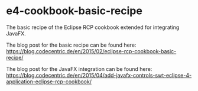 # e4-cookbook-basic-recipe
The basic recipe of the Eclipse RCP cookbook extended for integrating JavaFX. 

The blog post for the basic recipe can be found here: https://blog.codecentric.de/en/2015/02/eclipse-rcp-cookbook-basic-recipe/

The blog post for the JavaFX integration can be found here: https://blog.codecentric.de/en/2015/04/add-javafx-controls-swt-eclipse-4-application-eclipse-rcp-cookbook/
